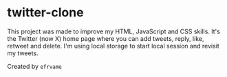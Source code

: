 # twitter-clone

This project was made to improve my HTML, JavaScript and CSS skills.
It's the Twitter (now X) home page where you can add tweets, reply, like, retweet and delete. 
I'm using local storage to start local session and revisit my tweets.

Created by `efrvame`
